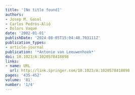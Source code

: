 ```yaml
---
title: '[No title found]'
authors:
- Josep M. Gasol
- Carlos Pedrós-Alió
- Dolors Vaqué
date: '2002-01-01'
publishDate: '2024-08-05T15:04:48.703111Z'
publication_types:
- article-journal
publication: '*Antonie van Leeuwenhoek*'
doi: 10.1023/A:1020578418898
links:
- name: URL
  url: http://link.springer.com/10.1023/A:1020578418898
pages: '435-452'
volume: '81'
number: '1/4'
---
```

